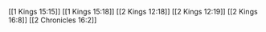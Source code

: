[[1 Kings 15:15]]
[[1 Kings 15:18]]
[[2 Kings 12:18]]
[[2 Kings 12:19]]
[[2 Kings 16:8]]
[[2 Chronicles 16:2]]
